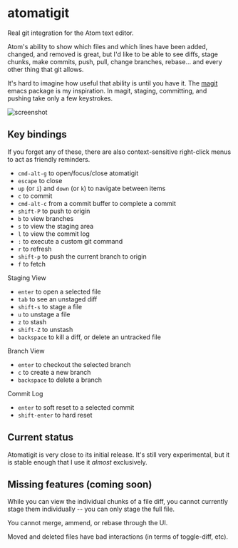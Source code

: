 # atomatigit

Real git integration for the Atom text editor.

Atom's ability to show which files and which lines have been added, changed, and
removed is great, but I'd like to be able to see diffs, stage chunks, make
commits, push, pull, change branches, rebase... and every other thing that git
allows.

It's hard to imagine how useful that ability is until you have it. The
[magit](http://magit.github.io/index.html) emacs package is my inspiration. In
magit, staging, committing, and pushing take only a few keystrokes.

![screenshot](http://i.imgur.com/rRk5sSy.png)

## Key bindings

If you forget any of these, there are also context-sensitive right-click menus
to act as friendly reminders.

- `cmd-alt-g` to open/focus/close atomatigit
- `escape` to close
- `up` (or `i`) and `down` (or `k`) to navigate between items
- `c` to commit
- `cmd-alt-c` from a commit buffer to complete a commit
- `shift-P` to push to origin
- `b` to view branches
- `s` to view the staging area
- `l` to view the commit log
- `:` to execute a custom git command
- `r` to refresh
- `shift-p` to push the current branch to origin
- `f` to fetch

Staging View
- `enter` to open a selected file
- `tab` to see an unstaged diff
- `shift-s` to stage a file
- `u` to unstage a file
- `z` to stash
- `shift-Z` to unstash
- `backspace` to kill a diff, or delete an untracked file

Branch View
- `enter` to checkout the selected branch
- `c` to create a new branch
- `backspace` to delete a branch

Commit Log
- `enter` to soft reset to a selected commit
- `shift-enter` to hard reset


## Current status

Atomatigit is very close to its initial release. It's still very experimental,
but it is stable enough that I use it *almost* exclusively.

## Missing features (coming soon)

While you can view the individual chunks of a file diff, you cannot currently
stage them individually -- you can only stage the full file.

You cannot merge, ammend, or rebase through the UI.

Moved and deleted files have bad interactions (in terms of toggle-diff, etc).
